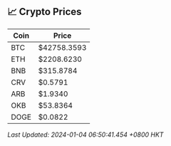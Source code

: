 ## 📈 Crypto Prices

| Coin | Price |
| ---- | ----- |
| BTC | $42758.3593 |
| ETH | $2208.6230 |
| BNB | $315.8784 |
| CRV | $0.5791 |
| ARB | $1.9340 |
| OKB | $53.8364 |
| DOGE | $0.0822 |

_Last Updated: 2024-01-04 06:50:41.454 +0800 HKT_